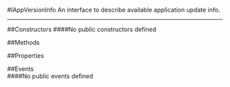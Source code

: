 #IAppVersionInfo
  An interface to describe available application update info. 

---
##Constructors 
####No public constructors defined

##Methods  

##Properties  





##Events  
####No public events defined

